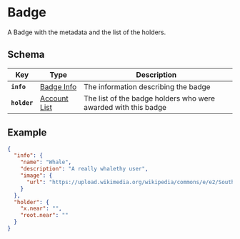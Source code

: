 # Badge

A Badge with the metadata and the list of the holders.

## Schema

| Key | Type | Description |
| --- | --- | --- |
| **`info`** | [Badge Info](./Info.md) | The information describing the badge |
| **`holder`** | [Account List](../common/AccountList.md) | The list of the badge holders who were awarded with this badge |

## Example

```json
{
  "info": {
    "name": "Whale",
    "description": "A really whalethy user",
    "image": {
      "url": "https://upload.wikimedia.org/wikipedia/commons/e/e2/Southern_right_whale.jpg"
    }
  },
  "holder": {
    "x.near": "",
    "root.near": ""
  }
}
```

